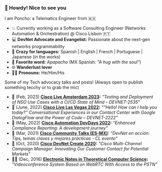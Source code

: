 ### 👋 Howdy! Nice to see you

<!--
**ponchotitlan/ponchotitlan** is a ✨ _special_ ✨ repository because its `README.md` (this file) appears on your GitHub profile.

Here are some ideas to get you started:

- 🔭 I’m currently working on ...
- 🌱 I’m currently learning ...
- 👯 I’m looking to collaborate on ...
- 🤔 I’m looking for help with ...
- 💬 Ask me about ...
- 📫 How to reach me: ...
- 😄 Pronouns: ...
- ⚡ Fun fact: ...
-->
I am Poncho: a Telematics Engineer from 🇲🇽
- 💥 Currently working as a Software Consulting Engineer (Networks Automation & Orchestration) @ Cisco Lisbon 🇵🇹
- 💻 **DevNet Advocate and Evangelist:** Passionate about the next-gen networks programmability
- 💬 **Crazy for languages:** Spanish | English | French | Portuguese | Japanese (in the works)
- 📣 **Favorite word:** *Apapacho* (MX Spanish: *"A hug with the soul"*)
- 🌐 **Wanderlust lover**
- 👨‍🚀 **Pronouns:** He/Him/His

Some of my Tech advocacy talks and posts! (Always open to publish something tecchy or to grab the mic)
- 🎤 (Feb, 2023) **[Cisco Live Amsterdam 2023](https://www.ciscolive.com/on-demand/on-demand-library.html?search=alfonso#/session/1675722413868001tRad):** _"Testing and Deployment of NSO Use Cases with a CI/CD State of Mind – DEVNET-2535"_
- 🎤 (June, 2022) **[Cisco Live Las Vegas 2022](https://www.ciscolive.com/on-demand/on-demand-library.html?search=alfonso#/session/1675722411262001tQK7):** _"“Hello! How can I help you today?” Conversational Experiences in our Contact Center with Google DialogFlow and the Power of Code – DEVNET-2222"_
- 🎤 (May, 2022) **[Cisco Automation DevDays 2022](https://www.youtube.com/watch?v=0bWm1q6V0qM&ab_channel=CiscoNSODeveloperHub):** _"Enhanced Compliance Reporting: A development journey"_
- 🎤 (Mar, 2021) **[Cisco Community Talks (ES-MX)](https://community.cisco.com/t5/eventos-general/devnet-en-acci%C3%B3n-tips-temas-claves-y-mejores-pr%C3%A1cticas-cl-evento/ba-p/4310121?utm_campaign=cl-sp-devent-comienzo-mar2021&utm_medium=referral&utm_source=sm):** _"DevNet en acción: Tips, temas claves y mejores prácticas - CL evento"_
- 🎤 (Oct, 2020) **[Cisco DevNet Create 2020](https://www.youtube.com/watch?v=zHOUyR3kKrE&ab_channel=CiscoDevNet):** _"Cisco Multi-Channel Campaign Manager: Innovating Our Customer Contact for Potential Markets"_
- ✍🏼 (Dec, 2016) **[Electronic Notes in Theoretical Computer Science](https://www.sciencedirect.com/science/article/pii/S1571066116301141):** _"Videoconference System Based on WebRTC With Access to the PSTN"_
